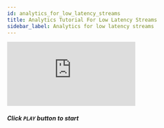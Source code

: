 ```yaml
---
id: analytics_for_low_latency_streams
title: Analytics Tutorial For Low Latency Streams
sidebar_label: Analytics for low latency streams
---
```


<div class="video-wrap">
    <div class="video-container">
        <iframe src="https://www.youtube.com/embed/F3SC3IK2cpg" frameborder="0" allowfullscreen></iframe>
    </div>
</div>

##### *Click `PLAY` button to start*

